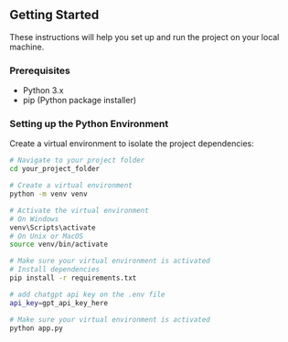 

## Getting Started

These instructions will help you set up and run the project on your local machine.

### Prerequisites

- Python 3.x
- pip (Python package installer)

### Setting up the Python Environment

Create a virtual environment to isolate the project dependencies:

```bash
# Navigate to your project folder
cd your_project_folder

# Create a virtual environment
python -m venv venv

# Activate the virtual environment
# On Windows
venv\Scripts\activate
# On Unix or MacOS
source venv/bin/activate

# Make sure your virtual environment is activated
# Install dependencies
pip install -r requirements.txt

# add chatgpt api key on the .env file
api_key=gpt_api_key_here

# Make sure your virtual environment is activated
python app.py
